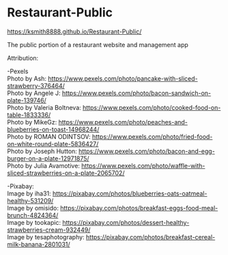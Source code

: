 # Restaurant-Public

https://ksmith8888.github.io/Restaurant-Public/

The public portion of a restaurant website and management app

Attribution:

-Pexels  
Photo by Ash: https://www.pexels.com/photo/pancake-with-sliced-strawberry-376464/  
Photo by Angele J: https://www.pexels.com/photo/bacon-sandwich-on-plate-139746/  
Photo by Valeria Boltneva: https://www.pexels.com/photo/cooked-food-on-table-1833336/  
Photo by MikeGz: https://www.pexels.com/photo/peaches-and-blueberries-on-toast-14968244/  
Photo by ROMAN ODINTSOV: https://www.pexels.com/photo/fried-food-on-white-round-plate-5836427/  
Photo by Joseph Hutton: https://www.pexels.com/photo/bacon-and-egg-burger-on-a-plate-12971875/  
Photo by Julia Avamotive: https://www.pexels.com/photo/waffle-with-sliced-strawberries-on-a-plate-2065702/

-Pixabay:  
Image by iha31: https://pixabay.com/photos/blueberries-oats-oatmeal-healthy-531209/  
Image by omisido: https://pixabay.com/photos/breakfast-eggs-food-meal-brunch-4824364/  
Image by tookapic: https://pixabay.com/photos/dessert-healthy-strawberries-cream-932449/  
Image by tesaphotography: https://pixabay.com/photos/breakfast-cereal-milk-banana-2801031/
